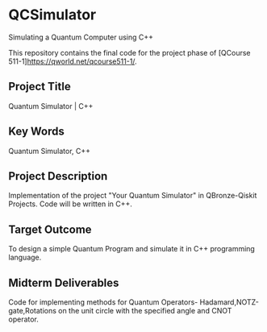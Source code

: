 # QCSimulator
Simulating a Quantum Computer using C++

This repository contains the final code for the project phase of [QCourse 511-1]https://qworld.net/qcourse511-1/.

## Project Title
Quantum Simulator | C++

## Key Words
Quantum Simulator, C++

## Project Description
Implementation of the project "Your Quantum Simulator" in QBronze-Qiskit Projects. Code will be written in C++.

## Target Outcome
To design a simple Quantum Program and simulate it in C++ programming language.


## Midterm Deliverables
Code for implementing methods for Quantum Operators- Hadamard,NOTZ-gate,Rotations on the unit circle with the specified angle and CNOT operator.

